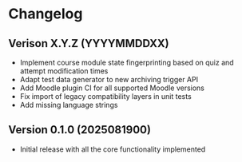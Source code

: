 # Changelog

## Verison X.Y.Z (YYYYMMDDXX)

- Implement course module state fingerprinting based on quiz and attempt modification times
- Adapt test data generator to new archiving trigger API
- Add Moodle plugin CI for all supported Moodle versions
- Fix import of legacy compatibility layers in unit tests
- Add missing language strings


## Version 0.1.0 (2025081900)

- Initial release with all the core functionality implemented
